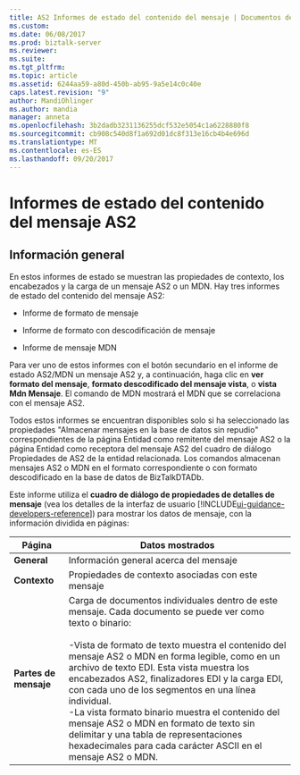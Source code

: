 ```yaml
---
title: AS2 Informes de estado del contenido del mensaje | Documentos de Microsoft
ms.custom: 
ms.date: 06/08/2017
ms.prod: biztalk-server
ms.reviewer: 
ms.suite: 
ms.tgt_pltfrm: 
ms.topic: article
ms.assetid: 6244aa59-a80d-450b-ab95-9a5e14c0c40e
caps.latest.revision: "9"
author: MandiOhlinger
ms.author: mandia
manager: anneta
ms.openlocfilehash: 3b2dadb3231136255dcf532e5054c1a6228880f8
ms.sourcegitcommit: cb908c540d8f1a692d01dc8f313e16cb4b4e696d
ms.translationtype: MT
ms.contentlocale: es-ES
ms.lasthandoff: 09/20/2017
---
```

# <a name="as2-message-content-status-reports"></a>Informes de estado del contenido del mensaje AS2

## <a name="overview"></a>Información general
En estos informes de estado se muestran las propiedades de contexto, los encabezados y la carga de un mensaje AS2 o un MDN. Hay tres informes de estado del contenido del mensaje AS2:  
  
-   Informe de formato de mensaje  
  
-   Informe de formato con descodificación de mensaje  
  
-   Informe de mensaje MDN  
  
 Para ver uno de estos informes con el botón secundario en el informe de estado AS2/MDN un mensaje AS2 y, a continuación, haga clic en **ver formato del mensaje**, **formato descodificado del mensaje vista**, o **vista Mdn Mensaje**. El comando de MDN mostrará el MDN que se correlaciona con el mensaje AS2.  
  
 Todos estos informes se encuentran disponibles solo si ha seleccionado las propiedades "Almacenar mensajes en la base de datos sin repudio" correspondientes de la página Entidad como remitente del mensaje AS2 o la página Entidad como receptora del mensaje AS2 del cuadro de diálogo Propiedades de AS2 de la entidad relacionada. Los comandos almacenan mensajes AS2 o MDN en el formato correspondiente o con formato descodificado en la base de datos de BizTalkDTADb.  
  
 Este informe utiliza el **cuadro de diálogo de propiedades de detalles de mensaje** (vea los detalles de la interfaz de usuario [!INCLUDE[ui-guidance-developers-reference](../includes/ui-guidance-developers-reference.md)]) para mostrar los datos de mensaje, con la información dividida en páginas:  
  
|Página|Datos mostrados|  
|----------|--------------------|  
|**General**|Información general acerca del mensaje|  
|**Contexto**|Propiedades de contexto asociadas con este mensaje|  
|**Partes de mensaje**|Carga de documentos individuales dentro de este mensaje. Cada documento se puede ver como texto o binario:<br /><br /> -Vista de formato de texto muestra el contenido del mensaje AS2 o MDN en forma legible, como en un archivo de texto EDI. Esta vista muestra los encabezados AS2, finalizadores EDI y la carga EDI, con cada uno de los segmentos en una línea individual.<br />-La vista formato binario muestra el contenido del mensaje AS2 o MDN en formato de texto sin delimitar y una tabla de representaciones hexadecimales para cada carácter ASCII en el mensaje AS2 o MDN.|